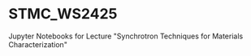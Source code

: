 # STMC_WS2425
Jupyter Notebooks for Lecture "Synchrotron Techniques for Materials Characterization"
